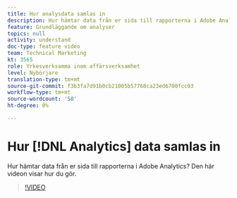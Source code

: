 ```yaml
---
title: Hur analysdata samlas in
description: Hur hämtar data från er sida till rapporterna i Adobe Analytics? Den här videon visar hur du gör.
feature: Grundläggande om analyser
topics: null
activity: understand
doc-type: feature video
team: Technical Marketing
kt: 3565
role: Yrkesverksamma inom affärsverksamhet
level: Nybörjare
translation-type: tm+mt
source-git-commit: f3b3fa7d91b0cb21005b57768ca23ed6700fcc03
workflow-type: tm+mt
source-wordcount: '50'
ht-degree: 0%

---
```



# Hur [!DNL Analytics] data samlas in

Hur hämtar data från er sida till rapporterna i Adobe Analytics? Den här videon visar hur du gör.

>[!VIDEO](https://video.tv.adobe.com/v/28768/?quality=12)

